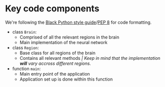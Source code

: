 # Key code components
We're following the [Black Python style guide](https://black.readthedocs.io/en/stable/the_black_code_style/current_style.html)/[PEP 8](https://peps.python.org/pep-0008/) for code formatting.

- class `Brain`:
    + Comprised of all the relevant regions in the brain
    + Main implementation of the neural network
- class `Region`:
    + Base class for all regions of the brain
    + Contains all relevant methods _| Keep in mind that the implementation **will** vary accross different regions._
- function `main`:
    + Main entry point of the application
    + Application set up is done within this function